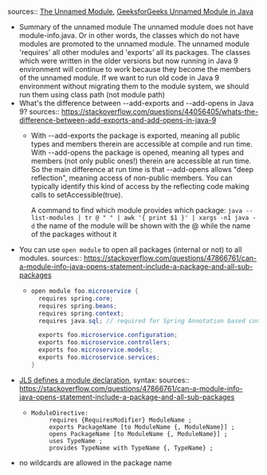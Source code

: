 sources:: [The Unnamed Module](https://www.logicbig.com/tutorials/core-java-tutorial/modules/unnamed-modules.html), [GeeksforGeeks Unnamed Module in Java](https://www.geeksforgeeks.org/unnamed-module-in-java/)

- Summary of the unnamed module
  The unnamed module does not have module-info.java.
  Or in other words, the classes which do not have modules are promoted to the unnamed module.
  The unnamed module 'requires' all other modules and 'exports' all its packages.
  The classes which were written in the older versions but now running in Java 9 environment will continue to work because they become the members of the unnamed module.
  If we want to run old code in Java 9 environment without migrating them to the module system, we should run them using class path (not module path)
- What's the difference between --add-exports and --add-opens in Java 9?
  sources:: https://stackoverflow.com/questions/44056405/whats-the-difference-between-add-exports-and-add-opens-in-java-9
	- With --add-exports the package is exported, meaning all public types and members therein are accessible at compile and run time.
	  With --add-opens the package is opened, meaning all types and members (not only public ones!) therein are accessible at run time.
	  So the main difference at run time is that --add-opens allows "deep reflection", meaning access of non-public members. You can typically identify this kind of access by the reflecting code making calls to setAccessible(true).
	  
	  A command to find which module provides which package: `java --list-modules | tr @ " " | awk '{ print $1 }' | xargs -n1 java -d` the name of the module will be shown with the @ while the name of the packages without it
- You can use `open module` to open all packages (internal or not) to all modules.
  sources:: https://stackoverflow.com/questions/47866761/can-a-module-info-java-opens-statement-include-a-package-and-all-sub-packages
	- ```java
	  open module foo.microservice {
	    requires spring.core;
	    requires spring.beans;
	    requires spring.context;
	    requires java.sql; // required for Spring Annotation based configuration :(
	  
	    exports foo.microservice.configuration;
	    exports foo.microservice.controllers;
	    exports foo.microservice.models;
	    exports foo.microservice.services;
	  }
	  ```
- [JLS defines a module declaration](https://docs.oracle.com/javase/specs/jls/se9/html/jls-7.html#jls-7.7), syntax:
  sources:: https://stackoverflow.com/questions/47866761/can-a-module-info-java-opens-statement-include-a-package-and-all-sub-packages
	- ```text
	  ModuleDirective:
	       requires {RequiresModifier} ModuleName ;
	       exports PackageName [to ModuleName {, ModuleName}] ;
	       opens PackageName [to ModuleName {, ModuleName}] ;
	       uses TypeName ;
	       provides TypeName with TypeName {, TypeName} ; 
	  ```
- no wildcards are allowed in the package name